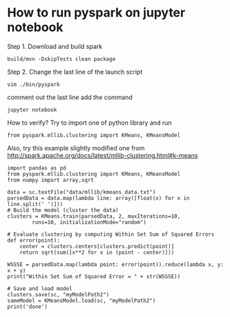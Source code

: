 # How to run pyspark on jupyter notebook

Step 1. Download and build spark

```
build/mvn -DskipTests clean package
```

Step 2. Change the last line of the launch script 

```
vim ./bin/pyspark
```
comment out the last line add the command

```
jupyter notebook
```

How to verify? Try to import one of python library and run 

```
from pyspark.mllib.clustering import KMeans, KMeansModel
```

Also, try this example slightly modified one from  http://spark.apache.org/docs/latest/mllib-clustering.html#k-means

```
import pandas as pd
from pyspark.mllib.clustering import KMeans, KMeansModel
from numpy import array,sqrt

data = sc.textFile("data/mllib/kmeans_data.txt")
parsedData = data.map(lambda line: array([float(x) for x in line.split(' ')]))
# Build the model (cluster the data)
clusters = KMeans.train(parsedData, 2, maxIterations=10,
        runs=10, initializationMode="random")

# Evaluate clustering by computing Within Set Sum of Squared Errors
def error(point):
    center = clusters.centers[clusters.predict(point)]
    return sqrt(sum([x**2 for x in (point - center)]))

WSSSE = parsedData.map(lambda point: error(point)).reduce(lambda x, y: x + y)
print("Within Set Sum of Squared Error = " + str(WSSSE))

# Save and load model
clusters.save(sc, "myModelPath2")
sameModel = KMeansModel.load(sc, "myModelPath2")
print('done')
```
